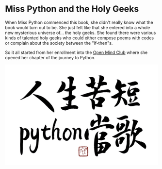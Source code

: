 Miss Python and the Holy Geeks
=======

When Miss Python commenced this book, she didn't really know what the book would turn out to be. She just felt like that she entered into a whole new mysterious universe of... the holy geeks. She found there were various kinds of talented holy geeks who could either compose poems with codes or complain about the society between the "if-then"s.

So it all started from her enrollment into the [Open Mind Club](https://github.com/OpenMindClub) where she opened her chapter of the journey to Python.



![](882292243024396744.jpg)

